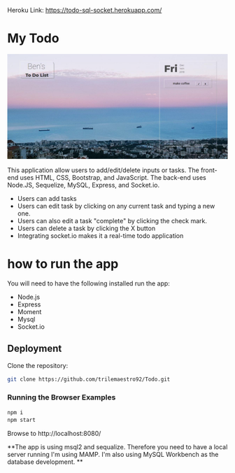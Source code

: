 Heroku Link: https://todo-sql-socket.herokuapp.com/

# My Todo
![](public/assets/todo.JPG)

This application allow users to add/edit/delete inputs or tasks. 
The front-end uses HTML, CSS, Bootstrap, and JavaScript.
The back-end uses Node.JS, Sequelize, MySQL, Express, and Socket.io.

* Users can add tasks
* Users can edit task by clicking on any current task and typing a new one.
* Users can also edit a task "complete" by clicking the check mark.
* Users can delete a task by clicking the X button
* Integrating socket.io makes it a real-time todo application

# how to run the app

You will need to have the following installed run the app:

* Node.js
* Express
* Moment
* Mysql
* Socket.io

## Deployment

Clone the repository:

``` bash
git clone https://github.com/trilemaestro92/Todo.git
```

### Running the Browser Examples

``` bash
npm i
npm start
```

Browse to http://localhost:8080/


**The app is using msql2 and sequalize. Therefore you need to have a local server running I'm using MAMP. I'm also using MySQL Workbench as the database development. **
